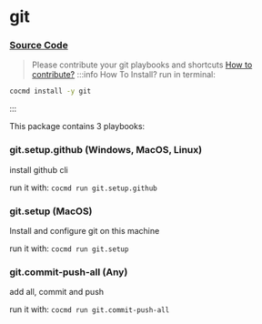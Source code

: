 # git
### [ Source Code ](https://github.com/cocmd/hub/tree/master/packages/git)
> Please contribute your git playbooks and shortcuts
> [How to contribute?](https://cocmd.org/docs/contributing)
:::info How To Install?
run in terminal:
```bash
cocmd install -y git
```
:::


This package contains 3 playbooks:

### git.setup.github (Windows, MacOS, Linux)
install github cli


run it with: `cocmd run git.setup.github`

### git.setup (MacOS)
Install and configure git on this machine


run it with: `cocmd run git.setup`

### git.commit-push-all (Any)
add all, commit and push


run it with: `cocmd run git.commit-push-all`




